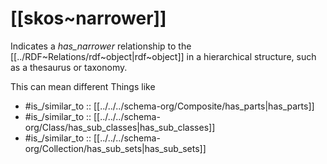 # [[skos~narrower]] 

Indicates a _has_narrower_ relationship to the [[../RDF~Relations/rdf~object|rdf~object]] in a hierarchical structure, such as a thesaurus or taxonomy.

This can mean different Things like 
- #is_/similar_to :: [[../../../schema-org/Composite/has_parts|has_parts]] 
- #is_/similar_to :: [[../../../schema-org/Class/has_sub_classes|has_sub_classes]] 
- #is_/similar_to :: [[../../../schema-org/Collection/has_sub_sets|has_sub_sets]] 


